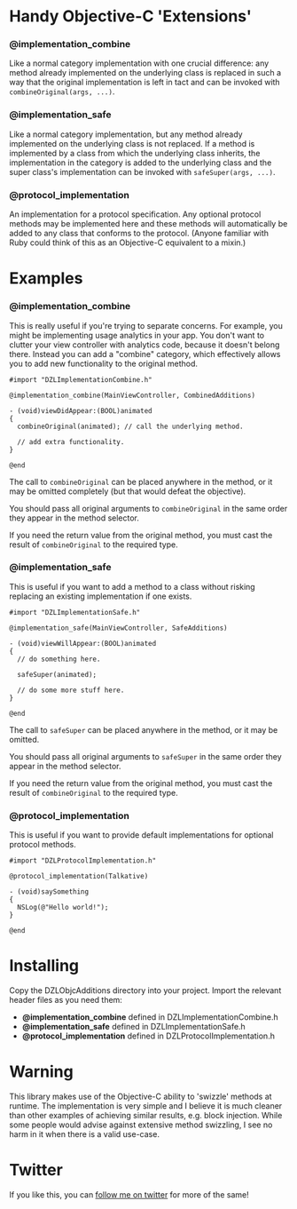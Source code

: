 Handy Objective-C 'Extensions'
================

### @implementation_combine

Like a normal category implementation with one crucial difference: any method already implemented on the underlying class is replaced in such a way that the original implementation is left in tact and can be invoked with `combineOriginal(args, ...)`.

### @implementation_safe

Like a normal category implementation, but any method already implemented on the underlying class is not replaced. If a method is implemented by a class from which the underlying class inherits, the implementation in the category is added to the underlying class and the super class's implementation can be invoked with `safeSuper(args, ...)`.

### @protocol_implementation

An implementation for a protocol specification. Any optional protocol methods may be implemented here and these methods will automatically be added to any class that conforms to the protocol. (Anyone familiar with Ruby could think of this as an Objective-C equivalent to a mixin.)


# Examples

### @implementation_combine

This is really useful if you're trying to separate concerns. For example, you might be implementing usage analytics in your app. You don't want to clutter your view controller with analytics code, because it doesn't belong there. Instead you can add a "combine" category, which effectively allows you to add new functionality to the original method.

```objc
#import "DZLImplementationCombine.h"

@implementation_combine(MainViewController, CombinedAdditions)

- (void)viewDidAppear:(BOOL)animated
{
  combineOriginal(animated); // call the underlying method.
  
  // add extra functionality.
}

@end
```

The call to `combineOriginal` can be placed anywhere in the method, or it may be omitted completely (but that would defeat the objective).

You should pass all original arguments to `combineOriginal` in the same order they appear in the method selector.

If you need the return value from the original method, you must cast the result of `combineOriginal` to the required type.

### @implementation_safe

This is useful if you want to add a method to a class without risking replacing an existing implementation if one exists.

```objc
#import "DZLImplementationSafe.h"

@implementation_safe(MainViewController, SafeAdditions)

- (void)viewWillAppear:(BOOL)animated
{
  // do something here.
  
  safeSuper(animated);
  
  // do some more stuff here.
}

@end
```

The call to `safeSuper` can be placed anywhere in the method, or it may be omitted.

You should pass all original arguments to `safeSuper` in the same order they appear in the method selector.

If you need the return value from the original method, you must cast the result of `combineOriginal` to the required type.

### @protocol_implementation

This is useful if you want to provide default implementations for optional protocol methods.

```objc
#import "DZLProtocolImplementation.h"

@protocol_implementation(Talkative)

- (void)saySomething
{
  NSLog(@"Hello world!");
}

@end
```

# Installing

Copy the DZLObjcAdditions directory into your project. Import the relevant header files as you need them:
* **@implementation_combine** defined in DZLImplementationCombine.h
* **@implementation_safe** defined in DZLImplementationSafe.h
* **@protocol_implementation** defined in DZLProtocolImplementation.h

# Warning

This library makes use of the Objective-C ability to 'swizzle' methods at runtime. The implementation is very simple and I believe it is much cleaner than other examples of achieving similar results, e.g. block injection. While some people would advise against extensive method swizzling, I see no harm in it when there is a valid use-case.

# Twitter

If you like this, you can [follow me on twitter][twitter] for more of the same!

[twitter]: http://twitter.com/dodsios

